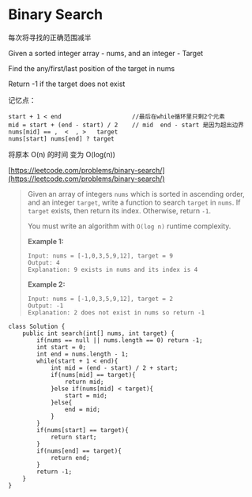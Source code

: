 # Binary Search

每次将寻找的正确范围减半

Given a sorted integer array - nums, and an integer - Target

Find the any/first/last position of the target in nums

Return -1 if the target does not exist



记忆点：

```
start + 1 < end                    //最后在while循环里只剩2个元素
mid = start + (end - start) / 2    // mid  end - start 是因为超出边界
nums[mid] == ,  <  , >   target 
nums[start] nums[end] ? target    
```

将原本 O(n) 的时间 变为 O(log(n))

[https://leetcode.com/problems/binary-search/](https://leetcode.com/problems/binary-search/)

> Given an array of integers `nums` which is sorted in ascending order, and an integer `target`, write a function to search `target` in `nums`. If `target` exists, then return its index. Otherwise, return `-1`.
>
> You must write an algorithm with `O(log n)` runtime complexity.
>
> &#x20;
>
> **Example 1:**
>
> ```
> Input: nums = [-1,0,3,5,9,12], target = 9
> Output: 4
> Explanation: 9 exists in nums and its index is 4
> ```
>
> **Example 2:**
>
> ```
> Input: nums = [-1,0,3,5,9,12], target = 2
> Output: -1
> Explanation: 2 does not exist in nums so return -1
> ```

```
class Solution {
    public int search(int[] nums, int target) {
        if(nums == null || nums.length == 0) return -1;
        int start = 0;
        int end = nums.length - 1;
        while(start + 1 < end){
            int mid = (end - start) / 2 + start;
            if(nums[mid] == target){
                return mid;
            }else if(nums[mid] < target){
                start = mid;
            }else{
                end = mid;
            }
        }
        if(nums[start] == target){
            return start;
        }
        if(nums[end] == target){
            return end;
        }
        return -1;
    }
}
```
